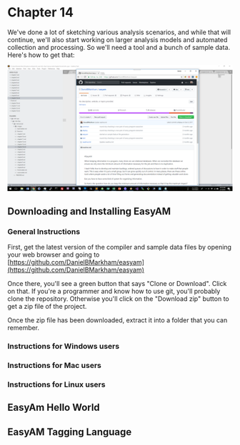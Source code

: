 # Chapter 14

We've done a lot of sketching various analysis scenarios, and while that will continue, we'll also start working on larger analysis models and automated collection and processing. So we'll need a tool and a bunch of sample data. Here's how to get that:

![](images/github-easyam.png)

## Downloading and Installing EasyAM

### General Instructions

First, get the latest version of the compiler and sample data files by opening your web browser and going to [https://github.com/DanielBMarkham/easyam](https://github.com/DanielBMarkham/easyam)

Once there, you'll see a green button that says "Clone or Download". Click on that. If you're a programmer and know how to use git, you'll probably clone the repository. Otherwise you'll click on the "Download zip" button to get a zip file of the project.

Once the zip file has been downloaded, extract it into a folder that you can remember. 

### Instructions for Windows users

### Instructions for Mac users

### Instructions for Linux users

## EasyAm Hello World

## EasyAM Tagging Language